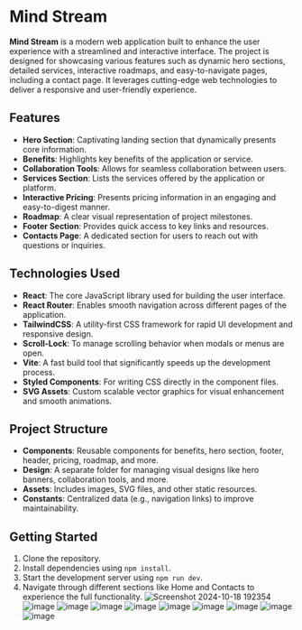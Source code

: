 # Mind Stream

**Mind Stream** is a modern web application built to enhance the user experience with a streamlined and interactive interface. The project is designed for showcasing various features such as dynamic hero sections, detailed services, interactive roadmaps, and easy-to-navigate pages, including a contact page. It leverages cutting-edge web technologies to deliver a responsive and user-friendly experience.

## Features

- **Hero Section**: Captivating landing section that dynamically presents core information.
- **Benefits**: Highlights key benefits of the application or service.
- **Collaboration Tools**: Allows for seamless collaboration between users.
- **Services Section**: Lists the services offered by the application or platform.
- **Interactive Pricing**: Presents pricing information in an engaging and easy-to-digest manner.
- **Roadmap**: A clear visual representation of project milestones.
- **Footer Section**: Provides quick access to key links and resources.
- **Contacts Page**: A dedicated section for users to reach out with questions or inquiries.

## Technologies Used

- **React**: The core JavaScript library used for building the user interface.
- **React Router**: Enables smooth navigation across different pages of the application.
- **TailwindCSS**: A utility-first CSS framework for rapid UI development and responsive design.
- **Scroll-Lock**: To manage scrolling behavior when modals or menus are open.
- **Vite**: A fast build tool that significantly speeds up the development process.
- **Styled Components**: For writing CSS directly in the component files.
- **SVG Assets**: Custom scalable vector graphics for visual enhancement and smooth animations.

## Project Structure

- **Components**: Reusable components for benefits, hero section, footer, header, pricing, roadmap, and more.
- **Design**: A separate folder for managing visual designs like hero banners, collaboration tools, and more.
- **Assets**: Includes images, SVG files, and other static resources.
- **Constants**: Centralized data (e.g., navigation links) to improve maintainability.

## Getting Started

1. Clone the repository.
2. Install dependencies using `npm install`.
3. Start the development server using `npm run dev`.
4. Navigate through different sections like Home and Contacts to experience the full functionality.
![Screenshot 2024-10-18 192354](https://github.com/user-attachments/assets/af7cba3c-9868-46e6-8ae4-61875fbc8fae)
![image](https://github.com/user-attachments/assets/14aa6c6c-ba48-410c-a9b3-0a96d2dd3ada)
![image](https://github.com/user-attachments/assets/3da95f44-77ae-4a67-8122-7235d004d92e)
![image](https://github.com/user-attachments/assets/83868ecc-b57f-479d-8dbe-6ce228105824)
![image](https://github.com/user-attachments/assets/cd86ed1e-4c93-4561-beb0-e7cbfb2f5dd1)
![image](https://github.com/user-attachments/assets/d491f4a9-0a6f-4cc9-9dd1-d72bdde7edbd)
![image](https://github.com/user-attachments/assets/12edec49-a25c-4592-83e4-f8286ce8994f)
![image](https://github.com/user-attachments/assets/c8381081-401f-44ed-ac3f-4640c4970f51)
![image](https://github.com/user-attachments/assets/d5942f78-8dcf-4f75-a5f3-5e6d1888d9e0)
![image](https://github.com/user-attachments/assets/0deb0bcf-294e-4824-b8e9-39adf67f3541)

